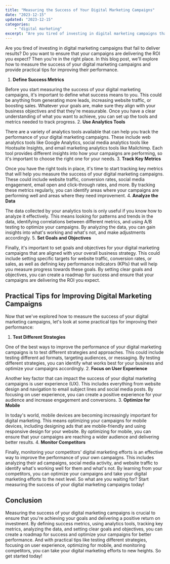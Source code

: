 ```yaml
---
title: "Measuring the Success of Your Digital Marketing Campaigns"
date: "2023-12-15"
updated: "2023-12-15"
categories: 
    - "digital marketing"
excerpt: "Are you tired of investing in digital marketing campaigns that fail to deliver results? Do you want to ensure that your campaigns are delivering the ROI you expect? Then you're in the right place. In this blog post, we'll explore how to measure the success of your digital marketing campaigns and provide practical tips for improving their performance."
--- 
```

Are you tired of investing in digital marketing campaigns that fail to deliver results? Do you want to ensure that your campaigns are delivering the ROI you expect? Then you're in the right place. In this blog post, we'll explore how to measure the success of your digital marketing campaigns and provide practical tips for improving their performance.

1. **Define Success Metrics**

Before you start measuring the success of your digital marketing campaigns, it's important to define what success means to you. This could be anything from generating more leads, increasing website traffic, or boosting sales. Whatever your goals are, make sure they align with your business objectives and that they're measurable. Once you have a clear understanding of what you want to achieve, you can set up the tools and metrics needed to track progress.
2. **Use Analytics Tools**

There are a variety of analytics tools available that can help you track the performance of your digital marketing campaigns. These include web analytics tools like Google Analytics, social media analytics tools like Hootsuite Insights, and email marketing analytics tools like Mailchimp. Each tool provides different insights into how your campaigns are performing, so it's important to choose the right one for your needs.
3. **Track Key Metrics**

Once you have the right tools in place, it's time to start tracking key metrics that will help you measure the success of your digital marketing campaigns. These could include website traffic, conversion rates, social media engagement, email open and click-through rates, and more. By tracking these metrics regularly, you can identify areas where your campaigns are performing well and areas where they need improvement.
4. **Analyze the Data**

The data collected by your analytics tools is only useful if you know how to analyze it effectively. This means looking for patterns and trends in the data, identifying correlations between different metrics, and using A/B testing to optimize your campaigns. By analyzing the data, you can gain insights into what's working and what's not, and make adjustments accordingly.
5. **Set Goals and Objectives**

Finally, it's important to set goals and objectives for your digital marketing campaigns that are aligned with your overall business strategy. This could include setting specific targets for website traffic, conversion rates, or sales, as well as defining key performance indicators (KPIs) that will help you measure progress towards these goals. By setting clear goals and objectives, you can create a roadmap for success and ensure that your campaigns are delivering the ROI you expect.

## Practical Tips for Improving Digital Marketing Campaigns

Now that we've explored how to measure the success of your digital marketing campaigns, let's look at some practical tips for improving their performance:

1. **Test Different Strategies**

One of the best ways to improve the performance of your digital marketing campaigns is to test different strategies and approaches. This could include testing different ad formats, targeting audiences, or messaging. By testing different strategies, you can identify what works best for your business and optimize your campaigns accordingly.
2. **Focus on User Experience**

Another key factor that can impact the success of your digital marketing campaigns is user experience (UX). This includes everything from website design and navigation to email subject lines and social media posts. By focusing on user experience, you can create a positive experience for your audience and increase engagement and conversions.
3. **Optimize for Mobile**

In today's world, mobile devices are becoming increasingly important for digital marketing. This means optimizing your campaigns for mobile devices, including designing ads that are mobile-friendly and using responsive design for your website. By optimizing for mobile, you can ensure that your campaigns are reaching a wider audience and delivering better results.
4. **Monitor Competitors**

Finally, monitoring your competitors' digital marketing efforts is an effective way to improve the performance of your own campaigns. This includes analyzing their ad campaigns, social media activity, and website traffic to identify what's working well for them and what's not. By learning from your competitors, you can optimize your campaigns and take your digital marketing efforts to the next level. So what are you waiting for? Start measuring the success of your digital marketing campaigns today!

## **Conclusion**

Measuring the success of your digital marketing campaigns is crucial to ensure that you're achieving your goals and delivering a positive return on investment. By defining success metrics, using analytics tools, tracking key metrics, analyzing the data, and setting clear goals and objectives, you can create a roadmap for success and optimize your campaigns for better performance. And with practical tips like testing different strategies, focusing on user experience, optimizing for mobile, and monitoring competitors, you can take your digital marketing efforts to new heights. So get started today!
